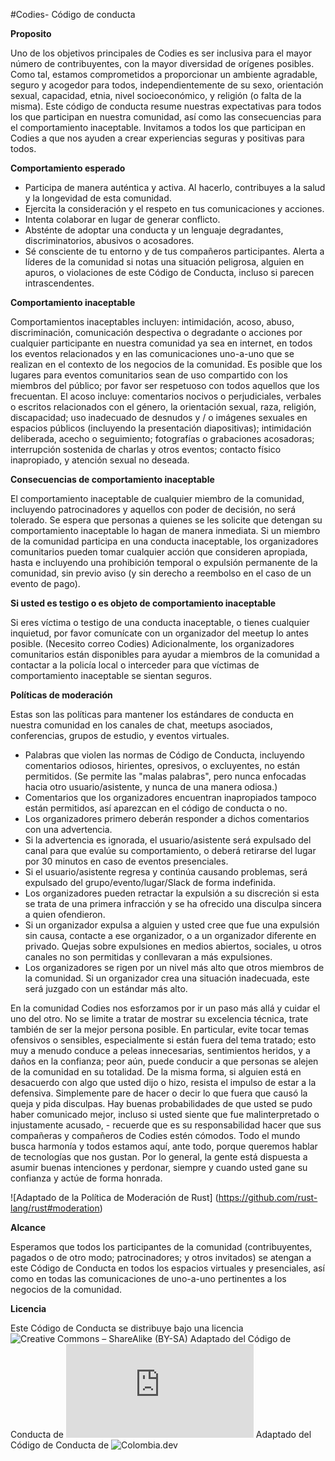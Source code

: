 #Codies- Código  de conducta

**Proposito**

Uno de los objetivos principales de Codies es ser inclusiva para el mayor número de contribuyentes, con la mayor diversidad de orígenes posibles. Como tal, estamos comprometidos a proporcionar un ambiente agradable, seguro y acogedor para todos, independientemente de su sexo, orientación sexual, capacidad, etnia, nivel socioeconómico, y religión (o falta de la misma).
Este código de conducta resume nuestras expectativas para todos los que participan en nuestra comunidad, así como las consecuencias para el comportamiento inaceptable.
Invitamos a todos los que participan en Codies a que nos ayuden a crear experiencias seguras y positivas para todos.

**Comportamiento esperado**

* Participa de manera auténtica y activa. Al hacerlo, contribuyes a la salud y la longevidad de esta comunidad.
* Ejercita la consideración y el respeto en tus comunicaciones y acciones.
* Intenta colaborar en lugar de generar conflicto.
* Absténte de adoptar una conducta y un lenguaje degradantes, discriminatorios, abusivos o acosadores.
* Sé consciente de tu entorno y de tus compañeros participantes. Alerta a líderes de la comunidad si notas una situación peligrosa, alguien en apuros, o violaciones de este Código de Conducta, incluso si parecen intrascendentes.

**Comportamiento inaceptable**

Comportamientos inaceptables incluyen: intimidación, acoso, abuso, discriminación, comunicación despectiva o degradante o acciones por cualquier participante en nuestra comunidad ya sea en internet, en todos los eventos relacionados y en las comunicaciones uno-a-uno que se realizan en el contexto de los negocios de la comunidad. Es posible que los lugares para eventos comunitarios sean de uso compartido con los miembros del público; por favor ser respetuoso con todos aquellos que los frecuentan.
El acoso incluye: comentarios nocivos o perjudiciales, verbales o escritos relacionados con el género, la orientación sexual, raza, religión, discapacidad; uso inadecuado de desnudos y / o imágenes sexuales en espacios públicos (incluyendo la presentación diapositivas); intimidación deliberada, acecho o seguimiento; fotografías o grabaciones acosadoras; interrupción sostenida de charlas y otros eventos; contacto físico inapropiado, y atención sexual no deseada.

**Consecuencias de comportamiento inaceptable**

El comportamiento inaceptable de cualquier miembro de la comunidad, incluyendo patrocinadores y aquellos con poder de decisión, no será tolerado.
Se espera que personas a quienes se les solicite que detengan su comportamiento inaceptable lo hagan de manera inmediata.
Si un miembro de la comunidad participa en una conducta inaceptable, los organizadores comunitarios pueden tomar cualquier acción que consideren apropiada, hasta e incluyendo una prohibición temporal o expulsión permanente de la comunidad, sin previo aviso (y sin derecho a reembolso en el caso de un evento de pago).

**Si usted es testigo o es objeto de comportamiento inaceptable**

Si eres víctima o testigo de una conducta inaceptable, o tienes cualquier inquietud, por favor comunícate con un organizador del meetup lo antes posible. (Necesito correo Codies)
Adicionalmente, los organizadores comunitarios están disponibles para ayudar a miembros de la comunidad a contactar a la policía local o interceder para que víctimas de comportamiento inaceptable se sientan seguros.

**Políticas de moderación**

Estas son las políticas para mantener los estándares de conducta en nuestra comunidad en los canales de chat, meetups asociados, conferencias, grupos de estudio, y eventos virtuales.

* Palabras que violen las normas de Código de Conducta, incluyendo comentarios odiosos, hirientes, opresivos, o excluyentes, no están permitidos. (Se permite las "malas palabras", pero nunca enfocadas hacia otro usuario/asistente, y nunca de una manera odiosa.)
* Comentarios que los organizadores encuentran inapropiados tampoco están permitidos, así aparezcan en el código de conducta o no.
* Los organizadores primero deberán responder a dichos comentarios con una advertencia.
* Si la advertencia es ignorada, el usuario/asistente será expulsado del canal para que evalúe su comportamiento, o deberá retirarse del lugar por 30 minutos en caso de eventos presenciales.
* Si el usuario/asistente regresa y continúa causando problemas, será expulsado del grupo/evento/lugar/Slack de forma indefinida.
* Los organizadores pueden retractar la expulsión a su discreción si esta se trata de una primera infracción y se ha ofrecido una disculpa sincera a quien ofendieron.
* Si un organizador expulsa a alguien y usted cree que fue una expulsión sin causa, contacte a ese organizador, o a un organizador diferente en privado. Quejas sobre expulsiones en medios abiertos, sociales, u otros canales no son permitidas y conllevaran a más expulsiones.
* Los organizadores se rigen por un nivel más alto que otros miembros de la comunidad. Si un organizador crea una situación inadecuada, este será juzgado con un estándar más alto.

En la comunidad Codies nos esforzamos por ir un paso más allá y cuidar el uno del otro. No se limite a tratar de mostrar su excelencia técnica, trate también de ser la mejor persona posible. En particular, evite tocar temas ofensivos o sensibles, especialmente si están fuera del tema tratado; esto muy a menudo conduce a peleas innecesarias, sentimientos heridos, y a daños en la confianza; peor aún, puede conducir a que personas se alejen de la comunidad en su totalidad.
De la misma forma, si alguien está en desacuerdo con algo que usted dijo o hizo, resista el impulso de estar a la defensiva. Simplemente pare de hacer o decir lo que fuera que causó la queja y pida disculpas. Hay buenas probabilidades de que usted se pudo haber comunicado mejor, incluso si usted siente que fue malinterpretado o injustamente acusado, - recuerde que es su responsabilidad hacer que sus compañeras y compañeros de Codies  estén cómodos.
Todo el mundo busca harmonía y todos estamos aquí, ante todo, porque queremos hablar de tecnologías que nos gustan. Por lo general, la gente está dispuesta a asumir buenas intenciones y perdonar, siempre y cuando usted gane su confianza y actúe de forma honrada.

![Adaptado de la Política de Moderación de Rust] (https://github.com/rust-lang/rust#moderation)

**Alcance**

Esperamos que todos los participantes de la comunidad (contribuyentes, pagados o de otro modo; patrocinadores; y otros invitados) se atengan a este Código de Conducta en todos los espacios virtuales y presenciales, así como en todas las comunicaciones de uno-a-uno pertinentes a los negocios de la comunidad.

**Licencia**

Este Código de Conducta se distribuye bajo una licencia ![Creative Commons – ShareAlike (BY-SA)](http://creativecommons.org/licenses/by-sa/3.0/)
Adaptado del Código de Conducta de ![Stumptown Syndicate](https://github.com/stumpsyn/policies/blob/master/citizen_code_of_conduct.md)
Adaptado del Código  de Conducta de ![Colombia.dev](https://github.com/colombia-dev/codigo-de-conducta)


